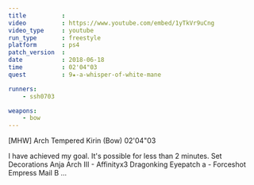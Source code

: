 ```yaml
---
title          :
video          : https://www.youtube.com/embed/1yTkVr9uCng
video_type     : youtube
run_type       : freestyle
platform       : ps4
patch_version  :
date           : 2018-06-18
time           : 02'04"03
quest          : 9★-a-whisper-of-white-mane

runners:
    - ssh0703

weapons:
    - bow
---
```

[MHW] Arch Tempered Kirin (Bow) 02'04"03

I have achieved my goal. It's possible for less than 2 minutes. Set Decorations Anja Arch III - Affinityx3 Dragonking Eyepatch a - Forceshot Empress Mail B ...
